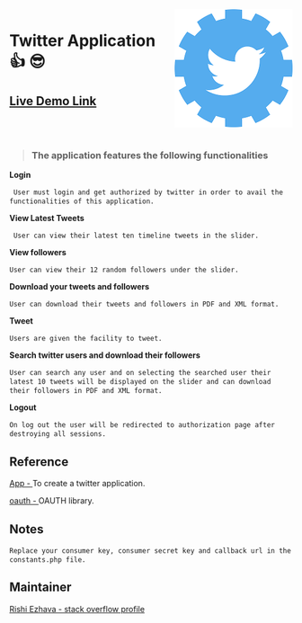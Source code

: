 <img src="/assets/img/twitter.png" align="right" />


# Twitter Application :+1: :sunglasses:


## [Live Demo Link]( https://twitter.lochawala.com/)

<br/>
<br/>


> ### The application features the following functionalities

**Login** 
```
 User must login and get authorized by twitter in order to avail the functionalities of this application.
```

**View Latest Tweets** 

```
 User can view their latest ten timeline tweets in the slider.
```

**View followers** 

```
User can view their 12 random followers under the slider.
```

**Download your tweets and followers** 

```
User can download their tweets and followers in PDF and XML format.
```

**Tweet** 

```
Users are given the facility to tweet.
```

**Search twitter users and download their followers**

```
User can search any user and on selecting the searched user their latest 10 tweets will be displayed on the slider and can download their followers in PDF and XML format.
```

**Logout** 

```
On log out the user will be redirected to authorization page after destroying all sessions.
```


## Reference 

[App - ](https://apps.twitter.com/) To create a twitter application.

[oauth - ]( https://twitteroauth.com/) OAUTH library.


## Notes

```
Replace your consumer key, consumer secret key and callback url in the constants.php file. 
```
## Maintainer

[Rishi Ezhava - stack overflow profile]( https://stackoverflow.com/users/5749392/rishi)



